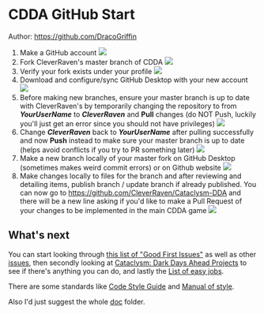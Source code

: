 # CDDA GitHub Start
Author: https://github.com/DracoGriffin

1.  Make a GitHub account
![](https://media.discordapp.net/attachments/365907426270117888/457340647754563584/step1_makeaccount.png)
1.  Fork CleverRaven's master branch of CDDA
![](https://media.discordapp.net/attachments/365907426270117888/457340723595837440/step2_forkmainCDDA.png)
1.  Verify your fork exists under your profile
![](https://cdn.discordapp.com/attachments/365907426270117888/457340807612071938/step3_verifypersonalfork.png)
1.  Download and configure/sync GitHub Desktop with your new account
![](https://cdn.discordapp.com/attachments/365907426270117888/457340881968562176/step4_downloadgithubdesktop.png)
1.  Before making new branches, ensure your master branch is up to date with CleverRaven's by temporarily changing the repository to from ***YourUserName*** to ***CleverRaven*** and **Pull** changes (do NOT Push, luckily you'll just get an error since you should not have privileges)
![](https://cdn.discordapp.com/attachments/365907426270117888/457341292465225728/step5_updatemasterbranch.png)
1.  Change ***CleverRaven*** back to ***YourUserName*** after pulling successfully and now **Push** instead to make sure your master branch is up to date (helps avoid conflicts if you try to PR something later)
![](https://cdn.discordapp.com/attachments/365907426270117888/457341525307818004/step6_backtopersonalfork.png)
1.  Make a new branch locally of your master fork on GitHub Desktop (sometimes makes weird commit errors) or on Github website
![](https://cdn.discordapp.com/attachments/365907426270117888/457341759031083008/step7_makenewbranch.png)
1.  Make changes locally to files for the branch and after reviewing and detailing items, publish branch / update branch if already published. You can now go to https://github.com/CleverRaven/Cataclysm-DDA and there will be a new line asking if you'd like to make a Pull Request of your changes to be implemented in the main CDDA game
![](https://cdn.discordapp.com/attachments/365907426270117888/457342111436636171/step8_publishbranch.png)

## What's next

You can start looking through [this list of "Good First Issues"](https://github.com/CleverRaven/Cataclysm-DDA/issues?q=is%3Aissue+is%3Aopen+label%3A%22Good+First+Issue%22) as well as other [issues](https://github.com/CleverRaven/Cataclysm-DDA/issues), then secondly looking at [Cataclysm: Dark Days Ahead Projects](https://github.com/CleverRaven/Cataclysm-DDA/projects) to see if there's anything you can do, and lastly the [List of easy jobs](https://github.com/CleverRaven/Cataclysm-DDA/wiki/Want-to-help-with-development%3F-List-of-easy-jobs).

There are some standards like [Code Style Guide](https://github.com/CleverRaven/Cataclysm-DDA/blob/master/doc/CODE_STYLE.md) and [Manual of style](https://github.com/CleverRaven/Cataclysm-DDA/blob/master/doc/MANUAL_OF_STYLE.md).

Also I'd just suggest the whole [doc](https://github.com/CleverRaven/Cataclysm-DDA/tree/master/doc) folder.
